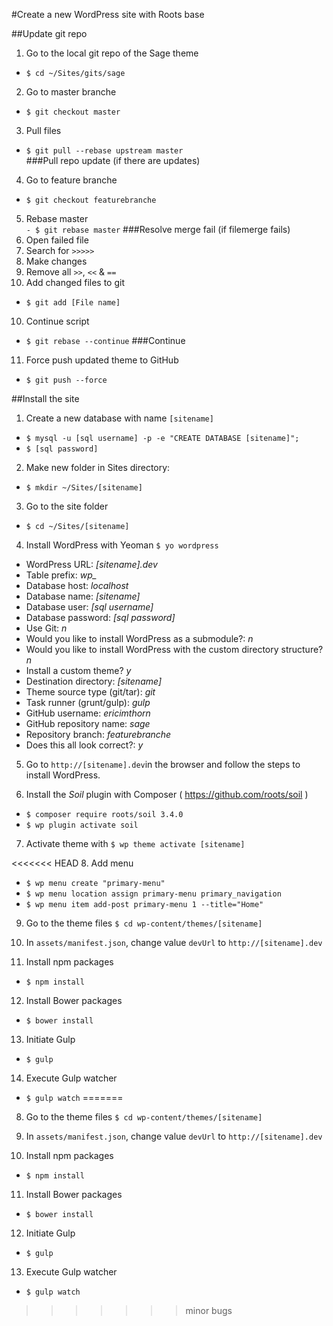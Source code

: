 #Create a new WordPress site with Roots base

##Update git repo
1. Go to the local git repo of the Sage theme
  - `$ cd ~/Sites/gits/sage`
2. Go to master branche  
  - `$ git checkout master`
3. Pull files  
  - `$ git pull --rebase upstream master`  
###Pull repo update (if there are updates)  
4. Go to feature branche  
  - `$ git checkout featurebranche`   
5. Rebase master  
  `- $ git rebase master`
###Resolve merge fail (if filemerge fails)
6. Open failed file
7. Search for `>>>>>`
8. Make changes
9. Remove all `>>`, `<<` & `==`
10. Add changed files to git  
  - `$ git add [File name]`
10. Continue script  
  - `$ git rebase --continue`
###Continue
11. Force push updated theme to GitHub   
  - `$ git push --force`

##Install the site

1. Create a new database with name `[sitename]`
  - `$ mysql -u [sql username] -p -e "CREATE DATABASE [sitename]";`
  - `$ [sql password]`

2. Make new folder in Sites directory: 
  - `$ mkdir ~/Sites/[sitename]`

3. Go to the site folder 
  - `$ cd ~/Sites/[sitename]`

4. Install WordPress with Yeoman `$ yo wordpress`
  - WordPress URL: *[sitename].dev*
  - Table prefix: *wp_*
  - Database host: *localhost*
  - Database name: *[sitename]*
  - Database user: *[sql username]*
  - Database password: *[sql password]*
  - Use Git: *n*
  - Would you like to install WordPress as a submodule?: *n*
  - Would you like to install WordPress with the custom directory structure? *n*
  - Install a custom theme? *y*
  - Destination directory: *[sitename]*
  - Theme source type (git/tar): *git*
  - Task runner (grunt/gulp): *gulp*
  - GitHub username: *ericimthorn*
  - GitHub repository name: *sage*
  - Repository branch: *featurebranche*
  - Does this all look correct?: *y*


5. Go to `http://[sitename].dev`in the browser and follow the steps to install WordPress.

6. Install the *Soil* plugin with Composer ( <https://github.com/roots/soil> )
  - `$ composer require roots/soil 3.4.0`
  - `$ wp plugin activate soil`

7. Activate theme with `$ wp theme activate [sitename]`

<<<<<<< HEAD
8. Add menu  
  - `$ wp menu create "primary-menu"`  
  - `$ wp menu location assign primary-menu primary_navigation`
  - `$ wp menu item add-post primary-menu 1 --title="Home"`

9. Go to the theme files `$ cd wp-content/themes/[sitename]`

10. In `assets/manifest.json`, change value `devUrl` to `http://[sitename].dev`

11. Install npm packages
  - `$ npm install`

12. Install Bower packages
  - `$ bower install`

13. Initiate Gulp
  - `$ gulp`

14. Execute Gulp watcher
  - `$ gulp watch`
=======
8. Go to the theme files `$ cd wp-content/themes/[sitename]`

9. In `assets/manifest.json`, change value `devUrl` to `http://[sitename].dev`

10. Install npm packages
  - `$ npm install`

11. Install Bower packages
  - `$ bower install`

12. Initiate Gulp
  - `$ gulp`

13. Execute Gulp watcher
  - `$ gulp watch`
<!--
## Troubleshooting
If **.htaccess** file is not created in *root* create new file  called `.htaccess` and place:
```
# BEGIN WordPress
<IfModule mod_rewrite.c>
RewriteEngine On
RewriteBase /
RewriteRule ^index\.php$ - [L]
RewriteCond %{REQUEST_FILENAME} !-f
RewriteCond %{REQUEST_FILENAME} !-d
RewriteRule . /index.php [L]
</IfModule>
# END WordPress
```
-->
>>>>>>> minor bugs
